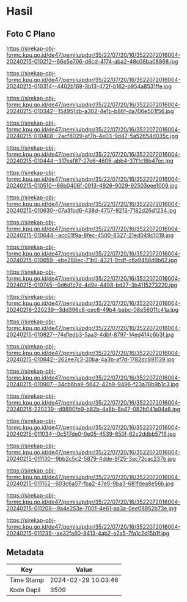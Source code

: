 # Hasil

## Foto C Plano

https://sirekap-obj-formc.kpu.go.id/de47/pemilu/pdpr/35/22/07/20/16/3522072016004-20240215-010212--66e5e706-d8cd-4174-aba2-48c08ba08868.jpg

https://sirekap-obj-formc.kpu.go.id/de47/pemilu/pdpr/35/22/07/20/16/3522072016004-20240215-010314--4402b169-3b13-472f-b162-b954a8531ffe.jpg

https://sirekap-obj-formc.kpu.go.id/de47/pemilu/pdpr/35/22/07/20/16/3522072016004-20240215-010342--154951db-a302-4e1b-b86f-da706e501f56.jpg

https://sirekap-obj-formc.kpu.go.id/de47/pemilu/pdpr/35/22/07/20/16/3522072016004-20240215-010408--2acf8029-af7b-4e03-9d47-5a52654d035c.jpg

https://sirekap-obj-formc.kpu.go.id/de47/pemilu/pdpr/35/22/07/20/16/3522072016004-20240215-010444--317eaf87-27e6-4606-abb4-37f1c18b47ec.jpg

https://sirekap-obj-formc.kpu.go.id/de47/pemilu/pdpr/35/22/07/20/16/3522072016004-20240215-010510--66b0406f-0913-4926-9029-92503eee1009.jpg

https://sirekap-obj-formc.kpu.go.id/de47/pemilu/pdpr/35/22/07/20/16/3522072016004-20240215-010630--07a3fbd6-438d-4757-9213-7182d26d1234.jpg

https://sirekap-obj-formc.kpu.go.id/de47/pemilu/pdpr/35/22/07/20/16/3522072016004-20240215-010644--acc01f9a-8fec-4500-8327-21ed049c1019.jpg

https://sirekap-obj-formc.kpu.go.id/de47/pemilu/pdpr/35/22/07/20/16/3522072016004-20240215-010659--ebe288ec-71b0-4321-9cdf-c6a9458d9b62.jpg

https://sirekap-obj-formc.kpu.go.id/de47/pemilu/pdpr/35/22/07/20/16/3522072016004-20240215-010745--0d6d1c7d-4d9e-4498-bd27-3b4115273220.jpg

https://sirekap-obj-formc.kpu.go.id/de47/pemilu/pdpr/35/22/07/20/16/3522072016004-20240216-220239--3dd396c8-cec6-49b4-babc-08e56011c41a.jpg

https://sirekap-obj-formc.kpu.go.id/de47/pemilu/pdpr/35/22/07/20/16/3522072016004-20240215-010827--74d1edb3-5aa3-4dbf-8797-14ed414c6b3f.jpg

https://sirekap-obj-formc.kpu.go.id/de47/pemilu/pdpr/35/22/07/20/16/3522072016004-20240215-010842--262ee7c3-20ba-4a3b-af7d-1782dc891139.jpg

https://sirekap-obj-formc.kpu.go.id/de47/pemilu/pdpr/35/22/07/20/16/3522072016004-20240215-010907--34cb6ba9-5642-42b9-9496-f23a78b9b1c3.jpg

https://sirekap-obj-formc.kpu.go.id/de47/pemilu/pdpr/35/22/07/20/16/3522072016004-20240216-220239--d9890fb9-b82b-4a8b-8a47-082b041a94a8.jpg

https://sirekap-obj-formc.kpu.go.id/de47/pemilu/pdpr/35/22/07/20/16/3522072016004-20240215-011034--0c517de0-0e05-4539-850f-62c2ddbb5716.jpg

https://sirekap-obj-formc.kpu.go.id/de47/pemilu/pdpr/35/22/07/20/16/3522072016004-20240215-011130--9bb2c5c2-5879-4dde-8f25-3ac72cac237b.jpg

https://sirekap-obj-formc.kpu.go.id/de47/pemilu/pdpr/35/22/07/20/16/3522072016004-20240215-011152--603c6a57-fba2-47e0-9ba3-681fdea8e56b.jpg

https://sirekap-obj-formc.kpu.go.id/de47/pemilu/pdpr/35/22/07/20/16/3522072016004-20240215-011208--9a4e253e-7001-4e61-aa3a-0ee08952b73e.jpg

https://sirekap-obj-formc.kpu.go.id/de47/pemilu/pdpr/35/22/07/20/16/3522072016004-20240215-011235--ae32fa60-9413-4ab2-a2a5-7fa1c2d15b1f.jpg


## Metadata

| Key        | Value               |
| ---------- | ------------------- |
| Time Stamp | 2024-02-29 10:03:46 |
| Kode Dapil | 3509                |



